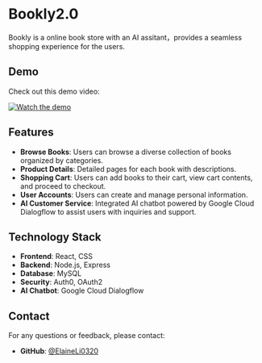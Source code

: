 # Bookly2.0

Bookly is a online book store with an AI assitant，provides a seamless shopping experience for the users.

## Demo

Check out this demo video:

[![Watch the demo](https://img.youtube.com/vi/3aghmLy_4gc/maxresdefault.jpg)](https://www.youtube.com/watch?v=3aghmLy_4gc)

## Features

- **Browse Books**: Users can browse a diverse collection of books organized by categories.
- **Product Details**: Detailed pages for each book with descriptions.
- **Shopping Cart**: Users can add books to their cart, view cart contents, and proceed to checkout.
- **User Accounts**: Users can create and manage personal information.
- **AI Customer Service**: Integrated AI chatbot powered by Google Cloud Dialogflow to assist users with inquiries and support.

## Technology Stack

- **Frontend**: React, CSS
- **Backend**: Node.js, Express
- **Database**: MySQL
- **Security**: Auth0, OAuth2
- **AI Chatbot**: Google Cloud Dialogflow

## Contact

For any questions or feedback, please contact:
- **GitHub**: [@ElaineLi0320](https://github.com/ElaineLi0320)
